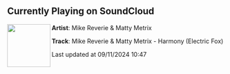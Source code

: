 ## Currently Playing on SoundCloud

[<img align="left" width="100" src="https://i1.sndcdn.com/artworks-ZwiDAZ3m2BpTkgVe-NxkfqA-t500x500.jpg">](https://soundcloud.com/dirtyworkzofficial/mike-reverie-matty-metrix-harmony-electric-fox)

**Artist**: Mike Reverie & Matty Metrix 

**Track**: Mike Reverie & Matty Metrix - Harmony (Electric Fox)

Last updated at 09/11/2024 10:47

